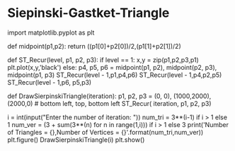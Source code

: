 # Siepinski-Gastket-Triangle

import matplotlib.pyplot as plt

def midpoint(p1,p2):
    return ((p1[0]+p2[0])/2,(p1[1]+p2[1])/2)

def ST_Recur(level, p1, p2, p3):
    if level == 1:
        x,y = zip(p1,p2,p3,p1)
        plt.plot(x,y,'black')
    else:
        p4, p5, p6 = midpoint(p1, p2), midpoint(p2, p3), midpoint(p1, p3)
        ST_Recur(level - 1,p1,p4,p6)
        ST_Recur(level - 1,p4,p2,p5)
        ST_Recur(level - 1,p6, p5,p3)

def DrawSierpinskiTriangle(iteration):
    p1, p2, p3 = (0, 0), (1000,2000), (2000,0)   # bottom left, top, bottom left
    ST_Recur( iteration, p1, p2, p3)

i = int(input("Enter the number of iteration: "))
num_tri = 3**(i-1) if i > 1 else 1
num_ver = (3 + sum(3**(n) for n in range(1,i))) if i > 1 else 3
print('Number of Triangles = {},Number of Vertices = {}'.format(num_tri,num_ver)) 
plt.figure()
DrawSierpinskiTriangle(i)
plt.show()

